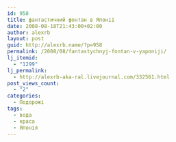 ```yaml
---
id: 958
title: фантастичний фонтан в Японії
date: 2008-08-18T21:43:00+02:00
author: alexrb
layout: post
guid: http://alexrb.name/?p=958
permalink: /2008/08/fantastychnyj-fontan-v-yaponiji/
lj_itemid:
  - "1299"
lj_permalink:
  - http://alexrb-aka-ral.livejournal.com/332561.html
post_views_count:
  - "2"
categories:
  - Подорожі
tags:
  - вода
  - краса
  - Японія
---
```

<lj-embed id="26"/>
